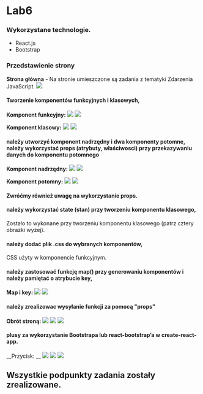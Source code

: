 # Lab6

### Wykorzystane technologie.
* React.js
* Bootstrap


### Przedstawienie strony
__Strona główna__ - Na stronie umieszczone są zadania z tematyki Zdarzenia JavaScript.
![](md_img/0.png)

#### Tworzenie komponentów funkcyjnych i klasowych,
__Komponent funkcyjny:__
![](md_img/1.1.png)
![](md_img/1.2.png)


__Komponent klasowy:__
![](md_img/1.3.png)
![](md_img/1.4.png)



#### należy utworzyć komponent nadrzędny i dwa komponenty potomne, należy wykorzystać props (atrybuty, właściwosci) przy przekazywaniu danych do komponentu potomnego
__Komponent nadrzędny:__
![](md_img/2.png)
![](md_img/2.1.png)

__Komponent potomny:__
![](md_img/2.2.png)
![](md_img/2.3.png)

#### Zwróćmy również uwagę na wykorzystanie props.

#### należy wykorzystać state (stan) przy tworzeniu komponentu klasowego,
Zostało to wykonane przy tworzeniu komponentu klasowego (patrz cztery obrazki wyżej).

#### należy dodać plik .css do wybranych komponentów,
CSS użyty w komponencie funkcyjnym.

#### należy zastosować funkcję map() przy generowaniu komponentów i należy pamiętać o atrybucie key,
__Map i key:__
![](md_img/3.png)
![](md_img/3.1.png)

#### należy zrealizowac wysyłanie funkcji za pomocą "props"
__Obrót stroną:__
![](md_img/4.png)
![](md_img/4.1.png)
![](md_img/4.2.png)

#### plusy za wykorzystanie Bootstrapa lub react-bootstrap’a w create-react-app.
__Przycisk: __
![](md_img/5.png)
![](md_img/5.1.png)
![](md_img/5.2.png)


## Wszystkie podpunkty zadania zostały zrealizowane.